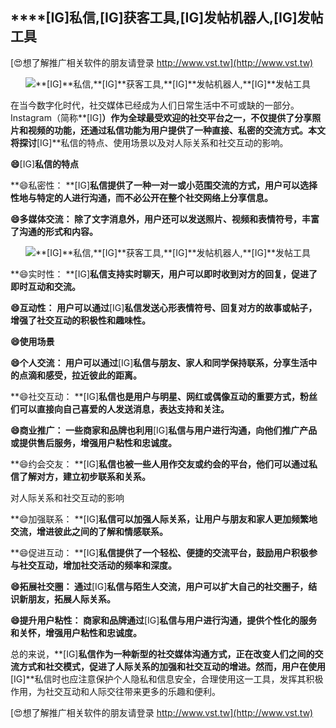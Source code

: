 ## ****[IG]**私信,**[IG]**获客工具,**[IG]**发帖机器人,**[IG]**发帖工具**

[😍想了解推广相关软件的朋友请登录 http://www.vst.tw](http://www.vst.tw)

 <center><img src="https://vst.tw/MP4/tuiguang/png/5.png" alt="**[IG]**私信,**[IG]**获客工具,**[IG]**发帖机器人,**[IG]**发帖工具"></center>

在当今数字化时代，社交媒体已经成为人们日常生活中不可或缺的一部分。Instagram（简称**[IG]**）作为全球最受欢迎的社交平台之一，不仅提供了分享照片和视频的功能，还通过私信功能为用户提供了一种直接、私密的交流方式。本文将探讨**[IG]**私信的特点、使用场景以及对人际关系和社交互动的影响。

**😄**[IG]**私信的特点**

**😄私密性： **[IG]**私信提供了一种一对一或小范围交流的方式，用户可以选择性地与特定的人进行沟通，而不必公开在整个社交网络上分享信息。**

**😄多媒体交流： 除了文字消息外，用户还可以发送照片、视频和表情符号，丰富了沟通的形式和内容。**

 <center><img src="https://vst.tw/MP4/tuiguang/png/4.png" alt="**[IG]**私信,**[IG]**获客工具,**[IG]**发帖机器人,**[IG]**发帖工具"></center>

**😄实时性： **[IG]**私信支持实时聊天，用户可以即时收到对方的回复，促进了即时互动和交流。**

**😄互动性： 用户可以通过**[IG]**私信发送心形表情符号、回复对方的故事或帖子，增强了社交互动的积极性和趣味性。**

**😄使用场景**

**😄个人交流： 用户可以通过**[IG]**私信与朋友、家人和同学保持联系，分享生活中的点滴和感受，拉近彼此的距离。**

**😄社交互动： **[IG]**私信也是用户与明星、网红或偶像互动的重要方式，粉丝们可以直接向自己喜爱的人发送消息，表达支持和关注。**

**😄商业推广： 一些商家和品牌也利用**[IG]**私信与用户进行沟通，向他们推广产品或提供售后服务，增强用户粘性和忠诚度。**

**😄约会交友： **[IG]**私信也被一些人用作交友或约会的平台，他们可以通过私信了解对方，建立初步联系和关系。**

对人际关系和社交互动的影响

**😄加强联系： **[IG]**私信可以加强人际关系，让用户与朋友和家人更加频繁地交流，增进彼此之间的了解和情感联系。**

**😄促进互动： **[IG]**私信提供了一个轻松、便捷的交流平台，鼓励用户积极参与社交互动，增加社交活动的频率和深度。**

**😄拓展社交圈： 通过**[IG]**私信与陌生人交流，用户可以扩大自己的社交圈子，结识新朋友，拓展人际关系。**

**😄提升用户粘性： 商家和品牌通过**[IG]**私信与用户进行沟通，提供个性化的服务和关怀，增强用户粘性和忠诚度。**

总的来说，**[IG]**私信作为一种新型的社交媒体沟通方式，正在改变人们之间的交流方式和社交模式，促进了人际关系的加强和社交互动的增进。然而，用户在使用**[IG]**私信时也应注意保护个人隐私和信息安全，合理使用这一工具，发挥其积极作用，为社交互动和人际交往带来更多的乐趣和便利。

[😍想了解推广相关软件的朋友请登录 http://www.vst.tw](http://www.vst.tw)



